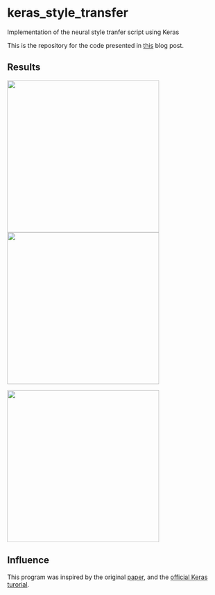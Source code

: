 # keras_style_transfer
Implementation of the neural style tranfer script using Keras

This is the repository for the code presented in [this](http://markojerkic.com/style-transfer-keras/) blog post.

## Results
<p align="center">
    <p align="horizontal">
      <img src="https://i0.wp.com/markojerkic.com/wp-content/uploads/2018/01/rob_cont.jpg" width="350"/>
      <img src="https://i1.wp.com/markojerkic.com/wp-content/uploads/2018/01/rob.jpg" width="350"/>
  </p>
  <img src="https://i2.wp.com/markojerkic.com/wp-content/uploads/2018/01/naked.jpg" width="350"/>
</p>

## Influence
This program was inspired by the original [paper](https://arxiv.org/abs/1705.04058), and the [official Keras turorial](https://github.com/keras-team/keras/tree/master/examples).
